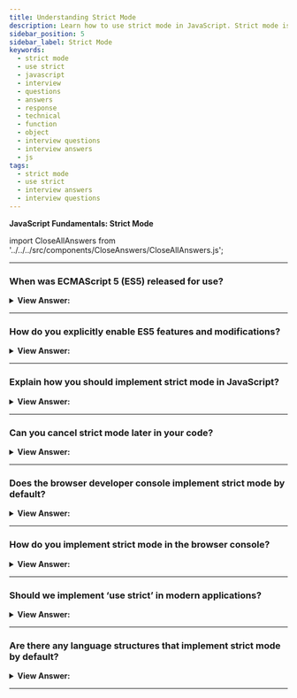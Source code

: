 ```yaml
---
title: Understanding Strict Mode
description: Learn how to use strict mode in JavaScript. Strict mode is enabled by placing “use strict” at the top of your script. Frontend Developer Interview Questions
sidebar_position: 5
sidebar_label: Strict Mode
keywords:
  - strict mode
  - use strict
  - javascript
  - interview
  - questions
  - answers
  - response
  - technical
  - function
  - object
  - interview questions
  - interview answers
  - js
tags:
  - strict mode
  - use strict
  - interview answers
  - interview questions
---
```


<head>
  <title>Strict Mode | JavaScript Frontend Phone Interview Questions</title>
</head>

**JavaScript Fundamentals: Strict Mode**

import CloseAllAnswers from '../../../src/components/CloseAnswers/CloseAllAnswers.js';

<CloseAllAnswers />

---

### When was ECMAScript 5 (ES5) released for use?

<details>
  <summary><strong>View Answer:</strong></summary>
  <div>
  <div><strong>Interview Response:</strong> 2009</div>
  </div>
</details>

---

### How do you explicitly enable ES5 features and modifications?

<details>
  <summary><strong>View Answer:</strong></summary>
  <div>
  <div><strong>Interview Response:</strong> You need to enable them with a special directive explicitly: "use strict".</div>
  </div><br />
  <div><strong className="codeExample">Code Example:</strong><br /><br />
  
  <div></div>

```javascript
"use strict";

// this code works the modern way
...
```

  </div>
</details>

---

### Explain how you should implement strict mode in JavaScript?

<details>
  <summary><strong>View Answer:</strong></summary>
  <div>
  <div><strong>Interview Response:</strong> Strict mode is enabled by placing “use strict” at the top of your script.</div><br />
  <div><strong className="codeExample">Code Example:</strong><br /><br />
  
  <div></div>

```javascript
alert('this is not strict');
// "use strict" below is ignored
// -it must be at the top of the script

('use strict');

// strict mode is not activated
```

  </div>
  </div>
</details>

---

### Can you cancel strict mode later in your code?

<details>
  <summary><strong>View Answer:</strong></summary>
  <div>
  <div><strong>Interview Response:</strong> No, there is no directive like "no use strict" that reverts the engine to the old behavior. Once we enter strict mode, there is no going back.</div>
  </div>
</details>

---

### Does the browser developer console implement strict mode by default?

<details>
  <summary><strong>View Answer:</strong></summary>
  <div>
  <div><strong>Interview Response:</strong> No, we must place it at the first console line for it to work.</div>
  </div>
</details>

---

### How do you implement strict mode in the browser console?

<details>
  <summary><strong>View Answer:</strong></summary>
  <div>
  <div><strong>Interview Response:</strong> We must place it at the first console line for it to work, then add the rest of our code.</div><br />
  <div><strong>Technical Response:</strong> First, you can try to press Shift+Enter to input multiple lines and put “use-strict” on top. In Older browsers, you have to put it in a wrapper.
  </div><br />
  <div><strong className="codeExample">Code Example:</strong> works in most browsers, namely Firefox and Chrome.<br /><br />
  
  <div></div>

```javascript
'use strict';
// <Shift+Enter for a newline>

//  ...your code

// <Enter to run>
```

  </div><br />
  <div><strong className="codeExample">Code Example:</strong> In Older browsers, you have to put it in a wrapper.<br /><br />

  <div></div>

```javascript
(function () {
  'use strict';

  // ...your code here...
})();
```

  </div>
  </div>
</details>

---

### Should we implement ‘use strict’ in modern applications?

<details>
  <summary><strong>View Answer:</strong></summary>
  <div>
  <div><strong>Interview Response:</strong> The implementation of “use strict” remains recommended, in most cases.</div><br />
  <div><strong>Technical Response:</strong> Yes, it remains recommended to use strict mode in all modern applications. Although it may not be essential in some cases, we should provide the strict-mode functionality.
  </div>
  </div>
</details>

---

### Are there any language structures that implement strict mode by default?

<details>
  <summary><strong>View Answer:</strong></summary>
  <div>
  <div><strong>Interview Response:</strong> Yes, JavaScript <em>classes</em> and <em>modules</em> implement strict mode by default.</div>
  </div>
</details>

---
